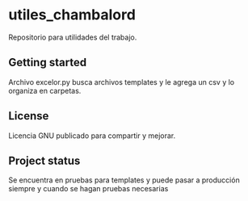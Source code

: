# utiles_chambalord

Repositorio para utilidades del trabajo. 


## Getting started

Archivo excelor.py busca archivos templates y le agrega un csv y lo organiza en carpetas.

## License

Licencia GNU publicado para compartir y mejorar. 

## Project status

Se encuentra en pruebas para templates y puede pasar a producción siempre y cuando se hagan pruebas necesarias
